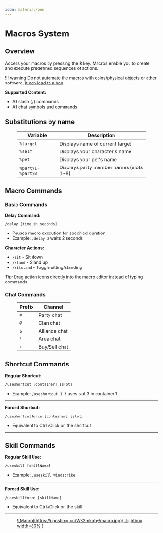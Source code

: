 ```yaml
---
icon: material/pen
---
```

# Macros System

## Overview

Access your macros by pressing the **R** key. Macros enable you to create and execute predefined sequences of actions.

!!! warning
    Do not automate the macros with coins/physical objects or other software, [it can lead to a ban](/faq/support/rules/#1-botting).

**Supported Content:**

- All slash (`/`) commands
- All chat symbols and commands

## Substitutions by name

<figure markdown>

| Variable       | Description                          |
|----------------|--------------------------------------|
| `%target`      | Displays name of current target      |
| `%self`        | Displays your character's name       |
| `%pet`         | Displays your pet's name             |
| `%party1`-`%party8` | Displays party member names (slots 1-8) |

</figure>

## Macro Commands

### Basic Commands

**Delay Command:**

`/delay [time_in_seconds]`

- Pauses macro execution for specified duration
- Example: `/delay 2` waits 2 seconds

**Character Actions:**

- `/sit` - Sit down
- `/stand` - Stand up  
- `/sitstand` - Toggle sitting/standing

*Tip:* Drag action icons directly into the macro editor instead of typing commands.

### Chat Commands

<figure markdown="span" markdown>

| Prefix | Channel       |
|--------|---------------|
| `#`    | Party chat    |
| `@`    | Clan chat     |
| `$`    | Alliance chat |
| `!`    | Area chat     |
| `+`    | Buy/Sell chat |

</figure>

## Shortcut Commands

**Regular Shortcut:**

`/useshortcut [container] [slot]`

- Example: `/useshortcut 1 3` uses slot 3 in container 1

---

**Forced Shortcut:**

`/useshortcutforce [container] [slot]`

- Equivalent to Ctrl+Click on the shortcut

---

## Skill Commands

**Regular Skill Use:**

`/useskill [skillName]`

- Example: `/useskill Windstrike`

---

**Forced Skill Use:**

`/useskillforce [skillName]`

- Equivalent to Ctrl+Click on the skill

---

<figure markdown="span">
    <a href="https://postimg.cc/XZzyMJ5K">
    ![Macro](https://i.postimg.cc/W32mkqby/macro.jpg){ .lightbox width=80% }
    </a>
</figure>
